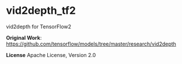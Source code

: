 # vid2depth_tf2
vid2depth for TensorFlow2

**Original Work**:
https://github.com/tensorflow/models/tree/master/research/vid2depth

**License**
Apache License, Version 2.0
